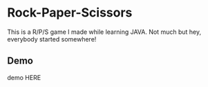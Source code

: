 
# Rock-Paper-Scissors

This is a R/P/S game I made while learning JAVA. Not much but hey, everybody started somewhere!

## Demo

demo HERE

